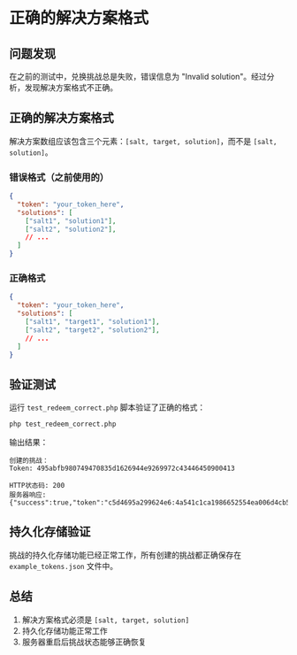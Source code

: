 # 正确的解决方案格式

## 问题发现

在之前的测试中，兑换挑战总是失败，错误信息为 "Invalid solution"。经过分析，发现解决方案格式不正确。

## 正确的解决方案格式

解决方案数组应该包含三个元素：`[salt, target, solution]`，而不是 `[salt, solution]`。

### 错误格式（之前使用的）
```json
{
  "token": "your_token_here",
  "solutions": [
    ["salt1", "solution1"],
    ["salt2", "solution2"],
    // ...
  ]
}
```

### 正确格式
```json
{
  "token": "your_token_here",
  "solutions": [
    ["salt1", "target1", "solution1"],
    ["salt2", "target2", "solution2"],
    // ...
  ]
}
```

## 验证测试

运行 `test_redeem_correct.php` 脚本验证了正确的格式：

```bash
php test_redeem_correct.php
```

输出结果：
```
创建的挑战：
Token: 495abfb980749470835d1626944e9269972c43446450900413

HTTP状态码: 200
服务器响应: {"success":true,"token":"c5d4695a299624e6:4a541c1ca1986652554ea006d4cb5a","expires":1756805073329}
```

## 持久化存储验证

挑战的持久化存储功能已经正常工作，所有创建的挑战都正确保存在 `example_tokens.json` 文件中。

## 总结

1. 解决方案格式必须是 `[salt, target, solution]`
2. 持久化存储功能正常工作
3. 服务器重启后挑战状态能够正确恢复